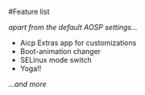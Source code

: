 #Feature list

_apart from the default AOSP settings..._
- Aicp Extras app for customizations
- Boot-animation changer
- SELinux mode switch
- Yoga!!

_...and more_
